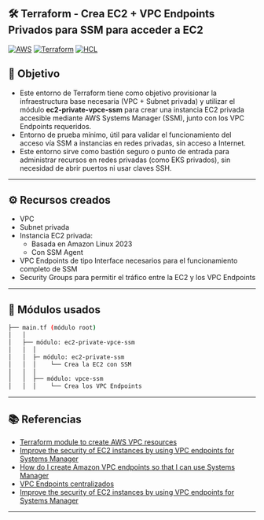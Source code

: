 ## 🛠️ Terraform - Crea EC2 + VPC Endpoints Privados para SSM para acceder a EC2
[![AWS](https://img.shields.io/badge/AWS-%23FF9900.svg?logo=amazon-web-services&logoColor=white)](#)
[![Terraform](https://img.shields.io/badge/IaC-Terraform-623CE4?logo=terraform&logoColor=white)](#)
[![HCL](https://img.shields.io/badge/Language-HCL-blueviolet)](#)

## 🎯 Objetivo
- Este entorno de Terraform tiene como objetivo provisionar la infraestructura base necesaria (VPC + Subnet privada) y utilizar el módulo **ec2-private-vpce-ssm** para crear una instancia EC2 privada accesible mediante AWS Systems Manager (SSM), junto con los VPC Endpoints requeridos.
- Entorno de prueba mínimo, útil para validar el funcionamiento del acceso vía SSM a instancias en redes privadas, sin acceso a Internet.
- Este entorno sirve como bastión seguro o punto de entrada para administrar recursos en redes privadas (como EKS privados), sin necesidad de abrir puertos ni usar claves SSH.

--- 

## ⚙️ Recursos creados
- VPC
- Subnet privada
- Instancia EC2 privada:
    - Basada en Amazon Linux 2023
    - Con SSM Agent
- VPC Endpoints de tipo Interface necesarios para el funcionamiento completo de SSM
- Security Groups para permitir el tráfico entre la EC2 y los VPC Endpoints

---

## 🧩 Módulos usados
```bash
├── main.tf (módulo root)
│   │
│   ├── módulo: ec2-private-vpce-ssm
│   │  │ 
│   │  ├─ módulo: ec2-private-ssm
│   │  │    └── Crea la EC2 con SSM
│   │  │
│   │  ├── módulo: vpce-ssm
│   │  │    └── Crea los VPC Endpoints
```

---

## 📚 Referencias
- [Terraform module to create AWS VPC resources](https://registry.terraform.io/modules/terraform-aws-modules/vpc/aws/latest)
- [Improve the security of EC2 instances by using VPC endpoints for Systems Manager](https://docs.aws.amazon.com/systems-manager/latest/userguide/setup-create-vpc.html)
- [How do I create Amazon VPC endpoints so that I can use Systems Manager](https://repost.aws/knowledge-center/ec2-systems-manager-vpc-endpoints)
- [VPC Endpoints centralizados](https://www.paradigmadigital.com/dev/vpc-endpoints-centralizados-que-son)
- [Improve the security of EC2 instances by using VPC endpoints for Systems Manager](https://docs.aws.amazon.com/systems-manager/latest/userguide/setup-create-vpc.html)


---